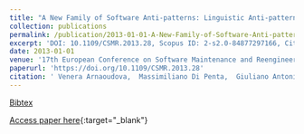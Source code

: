 ```yaml
---
title: "A New Family of Software Anti-patterns: Linguistic Anti-patterns"
collection: publications
permalink: /publication/2013-01-01-A-New-Family-of-Software-Anti-patterns-Linguistic-Anti-patterns
excerpt: 'DOI: 10.1109/CSMR.2013.28, Scopus ID: 2-s2.0-84877297166, Cited by: 25'
date: 2013-01-01
venue: '17th European Conference on Software Maintenance and Reengineering, CSMR 2013, Genova, Italy, March 5-8, 2013'
paperurl: 'https://doi.org/10.1109/CSMR.2013.28'
citation: ' Venera Arnaoudova,  Massimiliano Di Penta,  Giuliano Antoniol,  Yann-Ga&quot;el Gu&apos;eh&apos;eneuc, &quot;A New Family of Software Anti-patterns: Linguistic Anti-patterns.&quot; 17th European Conference on Software Maintenance and Reengineering, CSMR 2013, Genova, Italy, March 5-8, 2013, 2013.'
---
```

[Bibtex](https://dblp.org/rec/bib/conf/csmr/ArnaoudovaPAG13)

[Access paper here](https://doi.org/10.1109/CSMR.2013.28){:target="_blank"}

